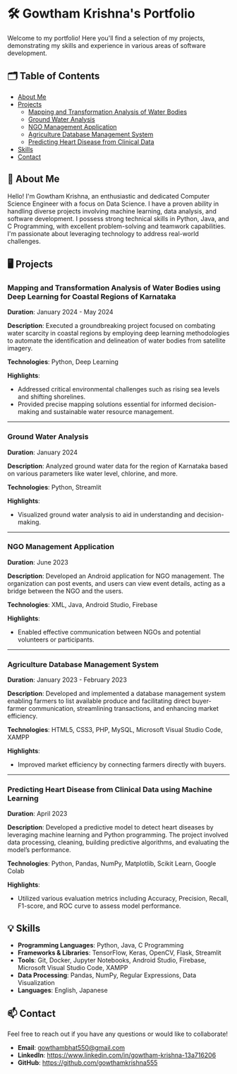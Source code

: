 # 🛠️ Gowtham Krishna's Portfolio

Welcome to my portfolio! Here you'll find a selection of my projects, demonstrating my skills and experience in various areas of software development.

## 🗂️ Table of Contents
- [About Me](#about-me)
- [Projects](#projects)
  - [Mapping and Transformation Analysis of Water Bodies](#mapping-and-transformation-analysis-of-water-bodies-using-deep-learning-for-coastal-regions-of-karnataka)
  - [Ground Water Analysis](#ground-water-analysis)
  - [NGO Management Application](#ngo-management-application)
  - [Agriculture Database Management System](#agriculture-database-management-system)
  - [Predicting Heart Disease from Clinical Data](#predicting-heart-disease-from-clinical-data-using-machine-learning)
- [Skills](#skills)
- [Contact](#contact)

## 🙋 About Me
Hello! I'm Gowtham Krishna, an enthusiastic and dedicated Computer Science Engineer with a focus on Data Science. I have a proven ability in handling diverse projects involving machine learning, data analysis, and software development. I possess strong technical skills in Python, Java, and C Programming, with excellent problem-solving and teamwork capabilities. I'm passionate about leveraging technology to address real-world challenges.

## 🖥️ Projects

### Mapping and Transformation Analysis of Water Bodies using Deep Learning for Coastal Regions of Karnataka
**Duration**: January 2024 - May 2024

**Description**: Executed a groundbreaking project focused on combating water scarcity in coastal regions by employing deep learning methodologies to automate the identification and delineation of water bodies from satellite imagery.

**Technologies**: Python, Deep Learning

**Highlights**:
- Addressed critical environmental challenges such as rising sea levels and shifting shorelines.
- Provided precise mapping solutions essential for informed decision-making and sustainable water resource management.

---

### Ground Water Analysis
**Duration**: January 2024

**Description**: Analyzed ground water data for the region of Karnataka based on various parameters like water level, chlorine, and more.

**Technologies**: Python, Streamlit

**Highlights**:
- Visualized ground water analysis to aid in understanding and decision-making.

---

### NGO Management Application
**Duration**: June 2023

**Description**: Developed an Android application for NGO management. The organization can post events, and users can view event details, acting as a bridge between the NGO and the users.

**Technologies**: XML, Java, Android Studio, Firebase

**Highlights**:
- Enabled effective communication between NGOs and potential volunteers or participants.

---

### Agriculture Database Management System
**Duration**: January 2023 - February 2023

**Description**: Developed and implemented a database management system enabling farmers to list available produce and facilitating direct buyer-farmer communication, streamlining transactions, and enhancing market efficiency.

**Technologies**: HTML5, CSS3, PHP, MySQL, Microsoft Visual Studio Code, XAMPP

**Highlights**:
- Improved market efficiency by connecting farmers directly with buyers.

---

### Predicting Heart Disease from Clinical Data using Machine Learning
**Duration**: April 2023

**Description**: Developed a predictive model to detect heart diseases by leveraging machine learning and Python programming. The project involved data processing, cleaning, building predictive algorithms, and evaluating the model’s performance.

**Technologies**: Python, Pandas, NumPy, Matplotlib, Scikit Learn, Google Colab

**Highlights**:
- Utilized various evaluation metrics including Accuracy, Precision, Recall, F1-score, and ROC curve to assess model performance.

## 💡 Skills
- **Programming Languages**: Python, Java, C Programming
- **Frameworks & Libraries**: TensorFlow, Keras, OpenCV, Flask, Streamlit
- **Tools**: Git, Docker, Jupyter Notebooks, Android Studio, Firebase, Microsoft Visual Studio Code, XAMPP
- **Data Processing**: Pandas, NumPy, Regular Expressions, Data Visualization
- **Languages**: English, Japanese

## 📫 Contact
Feel free to reach out if you have any questions or would like to collaborate!

- **Email**: [gowthambhat550@gmail.com](mailto:youremail@example.com)
- **LinkedIn**: [https://www.linkedin.com/in/gowtham-krishna-13a716206
](https://www.linkedin.com/in/yourusername)
- **GitHub**: [https://github.com/gowthamkrishna555
](https://github.com/yourusername)
